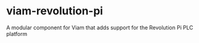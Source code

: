 # viam-revolution-pi
A modular component for Viam that adds support for the Revolution Pi PLC platform

